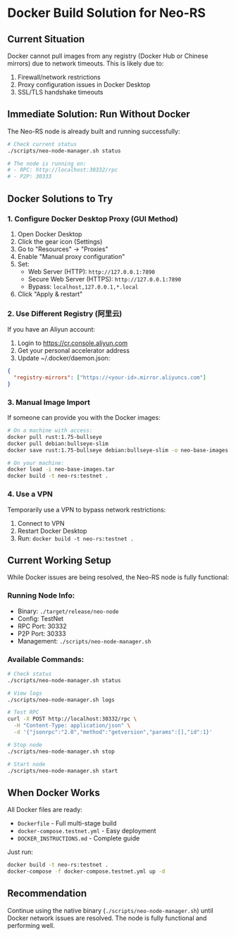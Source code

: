 # Docker Build Solution for Neo-RS

## Current Situation

Docker cannot pull images from any registry (Docker Hub or Chinese mirrors) due to network timeouts. This is likely due to:
1. Firewall/network restrictions
2. Proxy configuration issues in Docker Desktop
3. SSL/TLS handshake timeouts

## Immediate Solution: Run Without Docker

The Neo-RS node is already built and running successfully:

```bash
# Check current status
./scripts/neo-node-manager.sh status

# The node is running on:
# - RPC: http://localhost:30332/rpc
# - P2P: 30333
```

## Docker Solutions to Try

### 1. Configure Docker Desktop Proxy (GUI Method)

1. Open Docker Desktop
2. Click the gear icon (Settings)
3. Go to "Resources" → "Proxies"
4. Enable "Manual proxy configuration"
5. Set:
   - Web Server (HTTP): `http://127.0.0.1:7890`
   - Secure Web Server (HTTPS): `http://127.0.0.1:7890`
   - Bypass: `localhost,127.0.0.1,*.local`
6. Click "Apply & restart"

### 2. Use Different Registry (阿里云)

If you have an Aliyun account:
1. Login to https://cr.console.aliyun.com
2. Get your personal accelerator address
3. Update ~/.docker/daemon.json:
```json
{
  "registry-mirrors": ["https://<your-id>.mirror.aliyuncs.com"]
}
```

### 3. Manual Image Import

If someone can provide you with the Docker images:

```bash
# On a machine with access:
docker pull rust:1.75-bullseye
docker pull debian:bullseye-slim
docker save rust:1.75-bullseye debian:bullseye-slim -o neo-base-images.tar

# On your machine:
docker load -i neo-base-images.tar
docker build -t neo-rs:testnet .
```

### 4. Use a VPN

Temporarily use a VPN to bypass network restrictions:
1. Connect to VPN
2. Restart Docker Desktop
3. Run: `docker build -t neo-rs:testnet .`

## Current Working Setup

While Docker issues are being resolved, the Neo-RS node is fully functional:

### Running Node Info:
- Binary: `./target/release/neo-node`
- Config: TestNet
- RPC Port: 30332
- P2P Port: 30333
- Management: `./scripts/neo-node-manager.sh`

### Available Commands:
```bash
# Check status
./scripts/neo-node-manager.sh status

# View logs
./scripts/neo-node-manager.sh logs

# Test RPC
curl -X POST http://localhost:30332/rpc \
  -H "Content-Type: application/json" \
  -d '{"jsonrpc":"2.0","method":"getversion","params":[],"id":1}'

# Stop node
./scripts/neo-node-manager.sh stop

# Start node
./scripts/neo-node-manager.sh start
```

## When Docker Works

All Docker files are ready:
- `Dockerfile` - Full multi-stage build
- `docker-compose.testnet.yml` - Easy deployment
- `DOCKER_INSTRUCTIONS.md` - Complete guide

Just run:
```bash
docker build -t neo-rs:testnet .
docker-compose -f docker-compose.testnet.yml up -d
```

## Recommendation

Continue using the native binary (`./scripts/neo-node-manager.sh`) until Docker network issues are resolved. The node is fully functional and performing well.